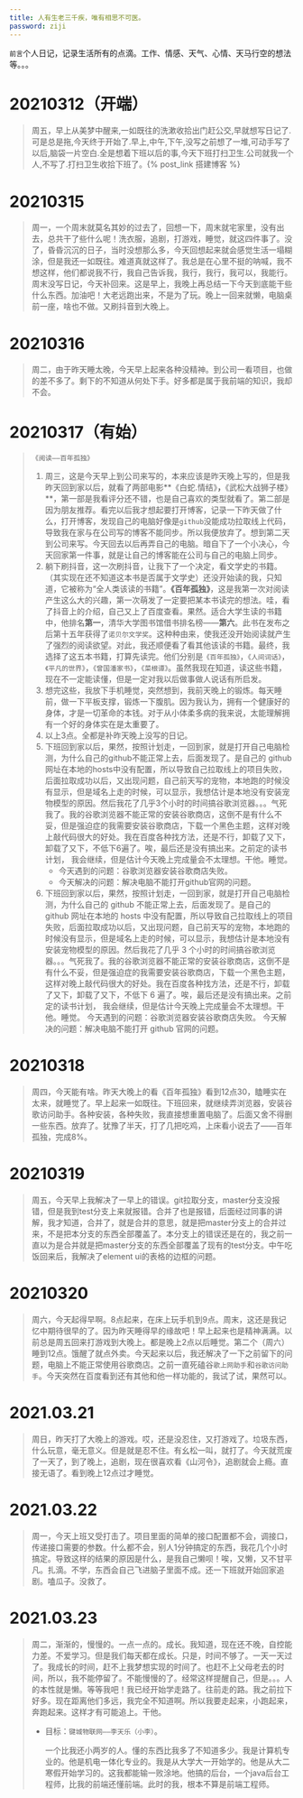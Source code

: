```yaml
---
title: 人有生老三千疾，唯有相思不可医。
password: ziji
---
```


`前言`个人日记，记录生活所有的点滴。工作、情感、天气、心情、天马行空的想法等。。。



# 20210312（开端）

> ​	周五，早上从美梦中醒来,一如既往的洗漱收拾出门赶公交,早就想写日记了.可是总是拖,今天终于开始了.早上,中午,下午,没写之前想了一堆,可动手写了以后,脑袋一片空白.全是想着下班以后的事,今天下班打扫卫生.公司就我一个人,不写了.打扫卫生收拾下班了。{% post_link 搭建博客 %}

# 20210315

> ​	周一，一个周末就莫名其妙的过去了，回想一下，周末就宅家里，没有出去，总共干了些什么呢！洗衣服，追剧，打游戏，睡觉，就这四件事了。没了，昏昏沉沉的日子，当时没想那么多，今天回想起来就会感觉生活一塌糊涂，但是我还一如既往。难道真就这样了。我总是在心里不挺的呐喊，我不想这样，他们都说我不行，我自己告诉我，我行，我行，我可以，我能行。周末没写日记，今天补回来。这是早上，我晚上再总结一下今天到底能干些什么东西。加油吧！大老远跑出来，不是为了玩。晚上一回来就懒，电脑桌前一座，啥也不做。又刷抖音到大晚上。

# 20210316

> ​	周二，由于昨天睡太晚，今天早上起来各种没精神。到公司一看项目，也做的差不多了。剩下的不知道从何处下手。好多都是属于我前端的知识，我却不会。

# 20210317（有始）

> `《阅读——百年孤独》`
>
> 1. ​	周三，这是今天早上到公司来写的，本来应该是昨天晚上写的，但是我昨天回到家以后，就看了两部电影**《白蛇.情结》**，**《武松大战狮子楼》**，第一部是我看评分还不错，也是自己喜欢的类型就看了。第二部是因为朋友推荐。看完以后我才想起要打开博客，记录一下昨天做了什么，打开博客，发现自己的电脑好像是`github`没能成功拉取线上代码，导致我在家与在公司写的博客不能同步。所以我便放弃了。想到第二天到公司来写。今天回去以后再弄自己的电脑。暗自下了一个小决心，今天回家第一件事，就是让自己的博客能在公司与自己的电脑上同步。
> 2. 躺下刷抖音，这一次刷抖音，让我下了一个决定，看文学史的书籍。（其实现在还不知道这本书是否属于文学史）还没开始读的我，只知道，它被称为“全人类该读的书籍”。**《百年孤独》**，这是我第一次对阅读产生这么大的兴趣，第一次萌发了一定要把某本书读完的想法。哇，看了抖音上的介绍，自己又上了百度查看。果然。适合大学生读的书籍中，他排名**第一**，清华大学图书馆借书排名榜——**第六**。此书在发布之后第十五年获得了`诺贝尔文学奖`。这种种由来，使我还没开始阅读就产生了强烈的阅读欲望。对此，我还顺便看了看其他该读的书籍。最终，我选择了这五本书籍，打算先读完。他们分别是`《百年孤独》`，`《人间词话》`，`《平凡的世界》`，`《曾国潘家书》`，`《菜根谭》`。虽然我现在知道，读这些书籍，现在不一定能读懂，但是一定对我以后做事做人说话有所启发。
> 3. 想完这些，我放下手机睡觉，突然想到，我前天晚上的锻炼。每天睡前，做一下平板支撑，锻炼一下腹肌。因为我认为，拥有一个健康好的身体，才是一切革命的本钱。对于从小体柔多病的我来说，太能理解拥有一个好的身体实在是太重要了。
> 4. 以上3点。全都是补昨天晚上没写的日记。
> 5. 下班回到家以后，果然，按照计划走，一回到家，就是打开自己电脑检测，为什么自己的github不能正常上去，后面发现了。是自己的 github 网址在本地的hosts中没有配置，所以导致自己拉取线上的项目失败，后面拉取成功以后，又出现问题，自己前天写的宠物，本地跑的时候没有显示，但是域名上走的时候，可以显示，我想估计是本地没有安装宠物模型的原因。然后我花了几乎3个小时的时间搞谷歌浏览器。。。气死我了。我的谷歌浏览器不能正常的安装谷歌商店，这倒不是有什么不妥，但是强迫症的我需要安装谷歌商店，下载一个黑色主题，这样对晚上敲代码很大的好处。我在百度各种找方法，还是不行，卸载了又下，卸载了又下，不低下6遍了。唉，最后还是没有搞出来。之前定的读书计划， 我会继续，但是估计今天晚上完成量会不太理想。干他。睡觉。
>    - 今天遇到的问题：谷歌浏览器安装谷歌商店失败。
>    - 今天解决的问题：解决电脑不能打开github官网的问题。
> 6. 下班回到家以后，果然，按照计划走，一回到家，就是打开自己电脑检测，为什么自己的 github 不能正常上去，后面发现了。是自己的 github 网址在本地的 hosts 中没有配置，所以导致自己拉取线上的项目失败，后面拉取成功以后，又出现问题，自己前天写的宠物，本地跑的时候没有显示，但是域名上走的时候，可以显示，我想估计是本地没有安装宠物模型的原因。然后我花了几乎 3 个小时的时间搞谷歌浏览器。。。气死我了。我的谷歌浏览器不能正常的安装谷歌商店，这倒不是有什么不妥，但是强迫症的我需要安装谷歌商店，下载一个黑色主题，这样对晚上敲代码很大的好处。我在百度各种找方法，还是不行，卸载了又下，卸载了又下，不低下 6 遍了。唉，最后还是没有搞出来。之前定的读书计划， 我会继续，但是估计今天晚上完成量会不太理想。干他。睡觉。
>    今天遇到的问题：谷歌浏览器安装谷歌商店失败。
>    今天解决的问题：解决电脑不能打开 github 官网的问题。

# 20210318

> 周四，今天能有啥。昨天大晚上的看《百年孤独》看到12点30，瞌睡实在太来，就睡觉了。早上起来一如既往。下班回来，就继续弄浏览器，安装谷歌访问助手。各种安装，各种失败，我直接想重置电脑了。后面又舍不得删一些东西。放弃了。犹豫了半天，打了几把吃鸡，上床看小说去了——百年孤独，完成8%。

# 20210319

> 周五，今天早上我解决了一早上的错误。git拉取分支，master分支没报错，但是我到test分支上来就报错。合并了也是报错，后面经过同事的讲解，我才知道，合并了，就是合并的意思，就是把master分支上的合并过来，不是把本分支的东西全部覆盖了。本分支上的错误还是在的，我之前一直以为是合并就是把master分支的东西全部覆盖了现有的test分支。中午吃饭回来后，我解决了element ui的表格的边框的问题。
>

# 20210320

> 周六，今天起得早啊。8点起来，在床上玩手机到9点。周末，这还是我记忆中期待很早的了。因为昨天睡得早的缘故吧！早上起来也是精神满满。以前总是周五回来打游戏到大晚上。都是晚上2点以后睡觉。第二个（周六）睡到12点。饿醒了就点外卖。今天起来以后，我还解决了一下之前留下的问题，电脑上不能正常使用谷歌商店。之前一直死磕谷`歌上网助手`和`谷歌访问助手`。今天突然在百度看到还有其他和他一样功能的，我试了试，果然可以。

# 2021.03.21

> 周日，昨天打了大晚上的游戏。哎，还是没忍住，又打游戏了。垃圾东西，什么玩意，毫无意义。但是就是忍不住。有幺松一叫，就打了。今天就荒废了一天了，到了晚上，追剧，现在很喜欢看《山河令》，追剧就会上瘾。直接无语了。看到晚上12点过才睡觉。

# 2021.03.22

> 周一，今天上班又受打击了。项目里面的简单的接口配置都不会，调接口，传递接口需要的参数。什么都不会，别人1分钟搞定的东西，我花几个小时搞定。导致这样的结果的原因是什么，是我自己懒呗！唉，又懒，又不甘平凡。扎滴。不学，东西会自己飞进脑子里面不成。还一下班就开始回家追剧。嗑瓜子。没救了。

# 2021.03.23

> 周二，渐渐的，慢慢的。一点一点的。成长。我知道，现在还不晚，自控能力差。不爱学习。但是我们每天都在成长。只是，时间不够了。一天一天过了。我成长的时间，赶不上我梦想实现的时间了。也赶不上父母老去的时间，所以，我不能停留了。不能慢慢的了。经常这样提醒自己，但是。。。人的本性就是懒。等等我吧！我已经开始学走路了。往前走的路。我之前拉下好多。现在距离他们多远，我完全不知道啊。所以我要走起来，小跑起来，奔跑起来。这样才有可能追上。干他。
>
> - 目标：`键城物联网——李天乐（小李）`。
>
>   一个比我还小两岁的人。懂的东西比我多了不知道多少。我是计算机专业的。他是机电一体化专业的。我是从大学大一开始学的。他是从大二寒假开始学习的。这我都能输一败涂地。他搞的后台，一个java后台工程师，比我的前端还懂前端。此时的我，根本不算是前端工程师。